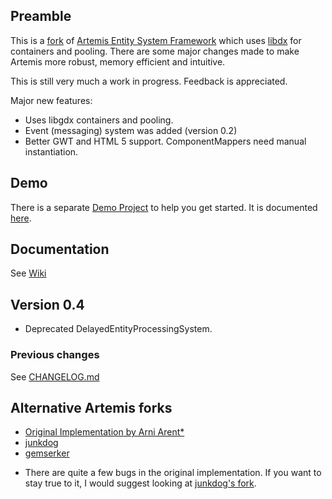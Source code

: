 ## Preamble

This is a [fork](https://code.google.com/p/artemis-framework/) of [Artemis Entity System Framework](http://gamadu.com/artemis/) which uses [libdx](http://libgdx.badlogicgames.com/) for containers and pooling. There are some major changes made to make Artemis more robust, memory efficient and intuitive. 

This is still very much a work in progress. Feedback is appreciated.

Major new features:
 - Uses libgdx containers and pooling.
 - Event (messaging) system was added (version 0.2)
 - Better GWT and HTML 5 support. ComponentMappers need manual instantiation.

## Demo

There is a separate [Demo Project](https://github.com/apotapov/gdx-artemis-demo) to help you get started. It is documented [here](https://github.com/apotapov/gdx-artemis/wiki/Quick-tutorial).

## Documentation

See [Wiki](https://github.com/apotapov/gdx-artemis/wiki/)

## Version 0.4
 - Deprecated DelayedEntityProcessingSystem.

### Previous changes
See [CHANGELOG.md](https://github.com/apotapov/gdx-artemis/blob/master/CHANGELOG.md)

## Alternative Artemis forks

 - [Original Implementation by Arni Arent*](https://code.google.com/p/artemis-framework/)
 - [junkdog](https://github.com/junkdog/artemis-odb)
 - [gemserker](https://github.com/gemserk/commons-gdx)

 * There are quite a few bugs in the original implementation. If you want to stay true to it, I would suggest looking at [junkdog's fork](https://github.com/junkdog/artemis-odb).
 